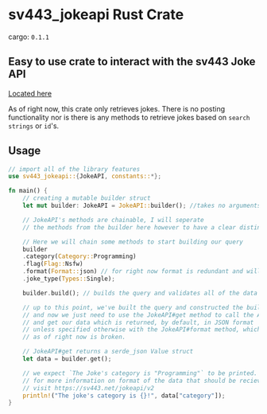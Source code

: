 # sv443_jokeapi Rust Crate

cargo: `0.1.1`

## Easy to use crate to interact with the sv443 Joke API
[Located here](https://sv443.net/jokeapi/v2)

As of right now, this crate only retrieves jokes. There is no posting functionality nor is there is any methods to retrieve jokes based on `search strings` or `id`'s.

## Usage
```rs
// import all of the library features
use sv443_jokeapi::{JokeAPI, constants::*};

fn main() {
    // creating a mutable builder struct
    let mut builder: JokeAPI = JokeAPI::builder(); //takes no arguments

    // JokeAPI's methods are chainable, I will seperate
    // the methods from the builder here however to have a clear distinction

    // Here we will chain some methods to start building our query
    builder
    .category(Category::Programming)
    .flag(Flag::Nsfw)
    .format(Format::json) // for right now format is redundant and will break things, will change soon however
    .joke_type(Types::Single);

    builder.build(); // builds the query and validates all of the data

    // up to this point, we've built the query and constructed the builder
    // and now we just need to use the JokeAPI#get method to call the API
    // and get our data which is returned, by default, in JSON format
    // unless specified otherwise with the JokeAPI#format method, which
    // as of right now is broken.

    // JokeAPI#get returns a serde_json Value struct
    let data = builder.get();

    // we expect `The Joke's category is "Programming"` to be printed.
    // for more information on format of the data that should be recieved,
    // visit https://sv443.net/jokeapi/v2
    println!("The joke's category is {}!", data["category"]);
}
```